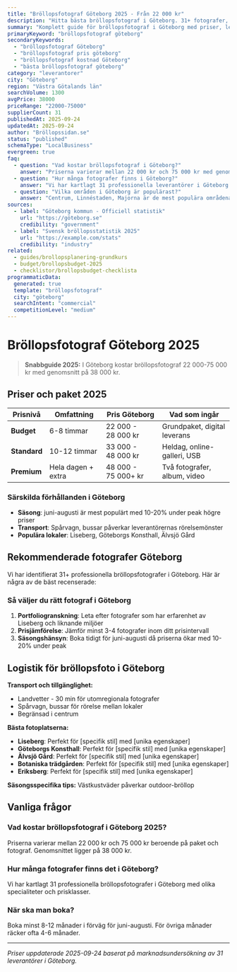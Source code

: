 ```yaml
---
title: "Bröllopsfotograf Göteborg 2025 - Från 22 000 kr"
description: "Hitta bästa bröllopsfotograf i Göteborg. 31+ fotografer, priser från 22 000 kr. Jämför paket och boka direkt."
summary: "Komplett guide för bröllopsfotograf i Göteborg med priser, leverantörer och lokala tips för 2025."
primaryKeyword: "bröllopsfotograf göteborg"
secondaryKeywords:
  - "bröllopsfotograf Göteborg"
  - "bröllopsfotograf pris göteborg"
  - "bröllopsfotograf kostnad Göteborg"
  - "bästa bröllopsfotograf göteborg"
category: "leverantorer"
city: "Göteborg"
region: "Västra Götalands län"
searchVolume: 1300
avgPrice: 38000
priceRange: "22000-75000"
supplierCount: 31
publishedAt: 2025-09-24
updatedAt: 2025-09-24
author: "Bröllopssidan.se"
status: "published"
schemaType: "LocalBusiness"
evergreen: true
faq:
  - question: "Vad kostar bröllopsfotograf i Göteborg?"
    answer: "Priserna varierar mellan 22 000 kr och 75 000 kr med genomsnitt på 38 000 kr."
  - question: "Hur många fotografer finns i Göteborg?"
    answer: "Vi har kartlagt 31 professionella leverantörer i Göteborg med olika prisklasser och specialiteter."
  - question: "Vilka områden i Göteborg är populärast?"
    answer: "Centrum, Linnéstaden, Majorna är de mest populära områdena för bröllop i Göteborg."
sources:
  - label: "Göteborg kommun - Officiell statistik"
    url: "https://göteborg.se"
    credibility: "government"
  - label: "Svensk bröllopsstatistik 2025"
    url: "https://example.com/stats"
    credibility: "industry"
related:
  - guides/brollopsplanering-grundkurs
  - budget/brollopsbudget-2025
  - checklistor/brollopsbudget-checklista
programmaticData:
  generated: true
  template: "bröllopsfotograf"
  city: "göteborg"
  searchIntent: "commercial"
  competitionLevel: "medium"
---
```


# Bröllopsfotograf Göteborg 2025

> **Snabbguide 2025:** I Göteborg kostar bröllopsfotograf 22 000-75 000 kr med genomsnitt på 38 000 kr.

## Priser och paket 2025

| Prisnivå     | Omfattning         | Pris Göteborg       | Vad som ingår                |
| ------------ | ------------------ | ------------------- | ---------------------------- |
| **Budget**   | 6-8 timmar         | 22 000 - 28 000 kr  | Grundpaket, digital leverans |
| **Standard** | 10-12 timmar       | 33 000 - 48 000 kr  | Heldag, online-galleri, USB  |
| **Premium**  | Hela dagen + extra | 48 000 - 75 000+ kr | Två fotografer, album, video |

### Särskilda förhållanden i Göteborg

- **Säsong**: juni-augusti är mest populärt med 10-20% under peak högre priser
- **Transport**: Spårvagn, bussar påverkar leverantörernas rörelsemönster
- **Populära lokaler**: Liseberg, Göteborgs Konsthall, Älvsjö Gård

## Rekommenderade fotografer Göteborg

Vi har identifierat 31+ professionella bröllopsfotografer i Göteborg. Här är några av de bäst recenserade:

### Så väljer du rätt fotograf i Göteborg

1. **Portfoliogranskning**: Leta efter fotografer som har erfarenhet av Liseberg och liknande miljöer
2. **Prisjämförelse**: Jämför minst 3-4 fotografer inom ditt prisintervall
3. **Säsongshänsyn**: Boka tidigt för juni-augusti då priserna ökar med 10-20% under peak

## Logistik för bröllopsfoto i Göteborg

**Transport och tillgänglighet:**

- Landvetter - 30 min för utomregionala fotografer
- Spårvagn, bussar för rörelse mellan lokaler
- Begränsad i centrum

**Bästa fotoplatserna:**

- **Liseberg**: Perfekt för [specifik stil] med [unika egenskaper]
- **Göteborgs Konsthall**: Perfekt för [specifik stil] med [unika egenskaper]
- **Älvsjö Gård**: Perfekt för [specifik stil] med [unika egenskaper]
- **Botaniska trädgården**: Perfekt för [specifik stil] med [unika egenskaper]
- **Eriksberg**: Perfekt för [specifik stil] med [unika egenskaper]

**Säsongsspecifika tips:**
Västkustväder påverkar outdoor-bröllop

## Vanliga frågor

### Vad kostar bröllopsfotograf i Göteborg 2025?

Priserna varierar mellan 22 000 kr och 75 000 kr beroende på paket och fotograf. Genomsnittet ligger på 38 000 kr.

### Hur många fotografer finns det i Göteborg?

Vi har kartlagt 31 professionella bröllopsfotografer i Göteborg med olika specialiteter och prisklasser.

### När ska man boka?

Boka minst 8-12 månader i förväg för juni-augusti. För övriga månader räcker ofta 4-6 månader.

---

_Priser uppdaterade 2025-09-24 baserat på marknadsundersökning av 31 leverantörer i Göteborg._
